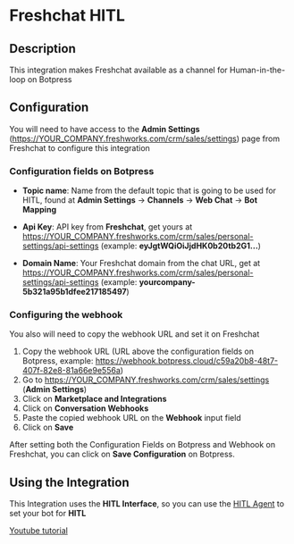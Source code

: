 # Freshchat HITL

## Description

This integration makes Freshchat available as a channel for Human-in-the-loop on Botpress

## Configuration

You will need to have access to the **Admin Settings** (https://YOUR_COMPANY.freshworks.com/crm/sales/settings) page from Freshchat to configure this integration

### Configuration fields on Botpress

- **Topic name**: Name from the default topic that is going to be used for HITL, found at **Admin Settings** -> **Channels** -> **Web Chat** -> **Bot Mapping**

- **Api Key**: API key from **Freshchat**, get yours at https://YOUR_COMPANY.freshworks.com/crm/sales/personal-settings/api-settings (example: **eyJgtWQiOiJjdHK0b20tb2G1...**)

- **Domain Name**: Your Freshchat domain from the chat URL, get at https://YOUR_COMPANY.freshworks.com/crm/sales/personal-settings/api-settings (example: **yourcompany-5b321a95b1dfee217185497**)

### Configuring the webhook

You also will need to copy the webhook URL and set it on Freshchat

1. Copy the webhook URL (URL above the configuration fields on Botpress, example: https://webhook.botpress.cloud/c59a20b8-48t7-407f-82e8-81a66e9e556a)
2. Go to https://YOUR_COMPANY.freshworks.com/crm/sales/settings (**Admin Settings**)
3. Click on **Marketplace and Integrations**
4. Click on **Conversation Webhooks**
5. Paste the copied webhook URL on the **Webhook** input field
6. Click on **Save**

After setting both the Configuration Fields on Botpress and Webhook on Freshchat, you can click on **Save Configuration** on Botpress.

## Using the Integration

This Integration uses the **HITL Interface**, so you can use the [HITL Agent](https://botpress.com/docs/hitl-agent) to set your bot for **HITL**

[Youtube tutorial](https://www.youtube.com/watch?v=AAkARl8_cTo)
